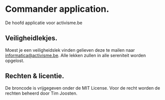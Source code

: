 # Commander application.

De hoofd applicatie voor activisme.be

## Veiligheidlekjes.

Moest je een veiligheidslek vinden gelieven deze te mailen naar informatica@activisme.be.
Alle lekken zullen in alle sereniteit worden opgelost.

## Rechten & licentie.

De broncode is vrijgegeven onder de MIT License. Voor de recht worden de rechten beheerd door Tim Joosten.
